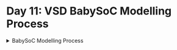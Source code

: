 # Day 11: VSD BabySoC Modelling Process

<details>
  <summary> BabySoC Modelling Process </summary>  

* We adjust the digital output value, either by increasing or decreasing it, and then feed it to the DAC model to observe the changes SoC output.

1. Script to install the packages.

* vsdbabysoc.v (Top-Level SoC Module)
```
   $ sudo apt install make python python3 python3-pip git iverilog gtkwave docker.io
   $ sudo chmod 666 /var/run/docker.sock
   $ cd ~
   # Install virtual environment package if not already available
   $ sudo apt install python3-venv -y
   # Create a virtual environment
   $ python3 -m venv myenv
   # Activate it virtual env
   $ source myenv/bin/activate
   # Installing the package
   $ pip install pyyaml click sandpiper-saas

```

2. Cloning this repository VSDBabySoC repository
```
$ cd ~
$ git clone https://github.com/manili/VSDBabySoC.git
```

   </details>
